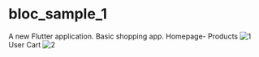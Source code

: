 # bloc_sample_1

A new Flutter application.
Basic shopping app.
Homepage- Products
![1](https://user-images.githubusercontent.com/23221280/99284888-dec25980-2847-11eb-800c-5cc36fcfca08.PNG)
User Cart
![2](https://user-images.githubusercontent.com/23221280/99284920-e71a9480-2847-11eb-87e0-d0a60d873a81.PNG)
